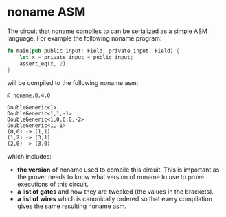 # noname ASM

The circuit that noname compiles to can be serialized as a simple ASM language. For example the following noname program:

```rust
fn main(pub public_input: Field, private_input: Field) {
    let x = private_input + public_input;
    assert_eq(x, 2);
}
```

will be compiled to the following noname asm:

```
@ noname.0.4.0

DoubleGeneric<1>
DoubleGeneric<1,1,-1>
DoubleGeneric<1,0,0,0,-2>
DoubleGeneric<1,-1>
(0,0) -> (1,1)
(1,2) -> (3,1)
(2,0) -> (3,0)
```

which includes:

* **the version** of noname used to compile this circuit. This is important as the prover needs to know what version of noname to use to prove executions of this circuit.
* **a list of gates** and how they are tweaked (the values in the brackets).
* **a list of wires** which is canonically ordered so that every compilation gives the same resulting noname asm.

